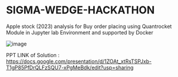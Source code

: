 # SIGMA-WEDGE-HACKATHON
Apple stock (2023) analysis for Buy order placing using Quantrocket Module in Jupyter lab Environment and supported by Docker

![image](https://github.com/vbj420/SIGMA-WEDGE-HACKATHON/assets/93514276/d6216df6-6f7b-4419-b3e8-c57697c98c3d)

PPT LINK of Solution  : https://docs.google.com/presentation/d/1ZOAt_xtRsTSPJxb-T1gP85PfDrQLFzSQU7-xPgMeBdk/edit?usp=sharing
